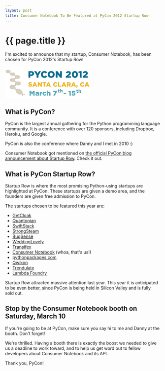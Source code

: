 ```yaml
---
layout: post
title: Consumer Notebook To Be Featured at PyCon 2012 Startup Row
---
```


{{ page.title }}
================

I'm excited to announce that my startup, Consumer Notebook, has been chosen for PyCon 2012's Startup Row!

![PyCon 2012 Official Graphic](/img/blog/pycon2012.png)

What is PyCon?
--------------

PyCon is the largest annual gathering for the Python programming language community.  It is a conference with over 120 sponsors, including Dropbox, Heroku, and Google.  

PyCon is also the conference where Danny and I met in 2010 :)

Consumer Notebook got mentioned on [the official PyCon blog announcement about Startup Row](http://pycon.blogspot.com/2012/02/startup-row-winners-for-pycon-2012.html).  Check it out.

What is PyCon Startup Row?
--------------------------

Startup Row is where the most promising Python-using startups are highlighted at PyCon.  These startups are given a demo area, and the founders are given free admission to PyCon.  

The startups chosen to be featured this year are:

* [GetCloak](https://www.getcloak.com/)
* [Quantopian](http://www.quantopian.com/)
* [SwiftStack](http://www.swiftstack.com/)
* [StrongSteam](http://strongsteam.com/)
* [BugSense](http://www.bugsense.com/)
* [WeddingLovely](http://www.weddinglovely.com/)
* [Transifex](http://www.transifex.net/)
* [Consumer Notebook](http://consumernotebook.com/) (whoa, that's us!)
* [pythonpackages.com](http://pythonpackages.com/)
* [Qwikon](http://www.qwikon.com/)
* [Trendulate](http://trendulate.com/)
* [Lambda Foundry](http://www.lambdafoundry.com/)

Startup Row attracted massive attention last year.  This year it is anticipated to be even better, since PyCon is being held in Silicon Valley and is fully sold out.

Stop by the Consumer Notebook booth on Saturday, March 10
---------------------------------------------------------

If you're going to be at PyCon, make sure you say hi to me and Danny at the booth.  Don't forget!

We're thrilled.  Having a booth there is exactly the boost we needed to give us a deadline to work toward, and to help us get word out to fellow developers about Consumer Notebook and its API.

Thank you, PyCon!
